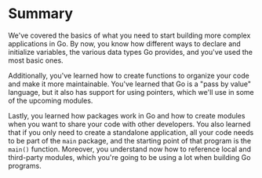 # Summary
We've covered the basics of what you need to start building more complex applications in Go. By now, you know how different ways to declare and initialize variables, the various data types Go provides, and you've used the most basic ones. 

Additionally, you've learned how to create functions to organize your code and make it more maintainable. You've learned that Go is a "pass by value" language, but it also has support for using pointers, which we'll use in some of the upcoming modules.

Lastly, you learned how packages work in Go and how to create modules when you want to share your code with other developers. You also learned that if you only need to create a standalone application, all your code needs to be part of the `main` package, and the starting point of that program is the `main()` function. Moreover, you understand now how to reference local and third-party modules, which you're going to be using a lot when building Go programs.